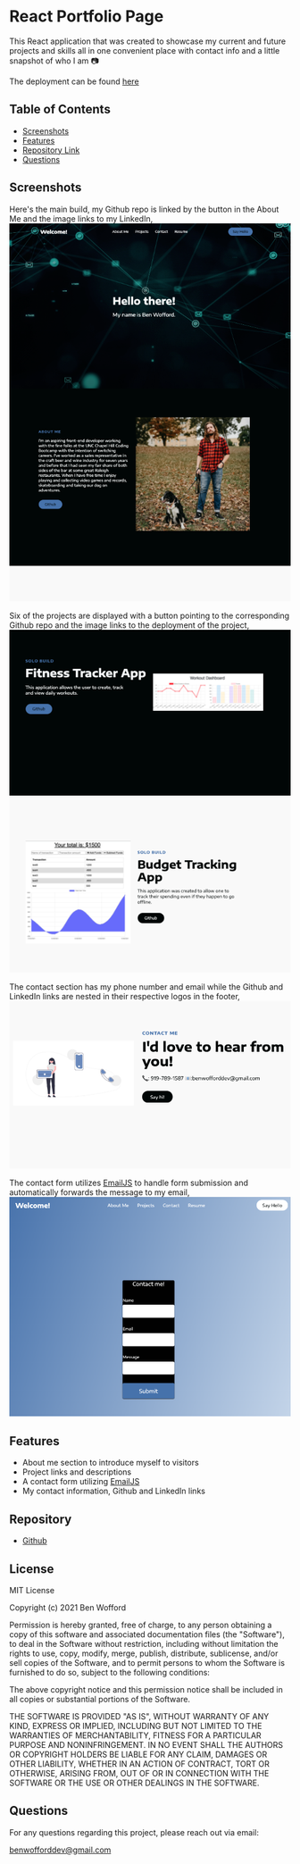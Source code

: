 # React Portfolio Page

This React application that was created to showcase my current and future projects and skills all in one convenient place with contact info and a little snapshot of who I am 📷

The deployment can be found [here](https://benwofford.github.io/react-portfolio/)

## Table of Contents

- [Screenshots ](#Screenshots)
- [Features](#Features)
- [Repository Link](#Repository)
- [Questions](#Questions)

## Screenshots

Here's the main build, my Github repo is linked by the button in the About Me and the image links to my LinkedIn,
<img src="/src/images/main-build.png" />

Six of the projects are displayed with a button pointing to the corresponding Github repo and the image links to the deployment of the project,
<img src="/src/images/projects.png" />

The contact section has my phone number and email while the Github and LinkedIn links are nested in their respective logos in the footer,
<img src="/src/images/contact-section.png" />

The contact form utilizes [EmailJS](https://www.emailjs.com/) to handle form submission and automatically forwards the message to my email,
<img src="/src/images/contact-page.png" />

## Features

- About me section to introduce myself to visitors
- Project links and descriptions
- A contact form utilizing [EmailJS](https://www.emailjs.com/)
- My contact information, Github and LinkedIn links

## Repository

- [Github](https://github.com/benwofford/react-portfolio)

## License

MIT License

Copyright (c) 2021 Ben Wofford

Permission is hereby granted, free of charge, to any person obtaining a copy
of this software and associated documentation files (the "Software"), to deal
in the Software without restriction, including without limitation the rights
to use, copy, modify, merge, publish, distribute, sublicense, and/or sell
copies of the Software, and to permit persons to whom the Software is
furnished to do so, subject to the following conditions:

The above copyright notice and this permission notice shall be included in all
copies or substantial portions of the Software.

THE SOFTWARE IS PROVIDED "AS IS", WITHOUT WARRANTY OF ANY KIND, EXPRESS OR
IMPLIED, INCLUDING BUT NOT LIMITED TO THE WARRANTIES OF MERCHANTABILITY,
FITNESS FOR A PARTICULAR PURPOSE AND NONINFRINGEMENT. IN NO EVENT SHALL THE
AUTHORS OR COPYRIGHT HOLDERS BE LIABLE FOR ANY CLAIM, DAMAGES OR OTHER
LIABILITY, WHETHER IN AN ACTION OF CONTRACT, TORT OR OTHERWISE, ARISING FROM,
OUT OF OR IN CONNECTION WITH THE SOFTWARE OR THE USE OR OTHER DEALINGS IN THE
SOFTWARE.

## Questions

For any questions regarding this project, please reach out via email:

benwofforddev@gmail.com
